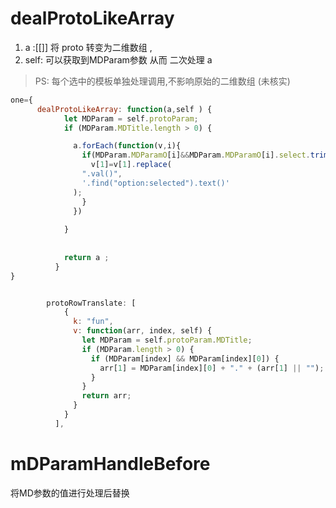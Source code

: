 
# dealProtoLikeArray  
1. a :[[]] 将 proto 转变为二维数组 ,
2. self:  可以获取到MDParam参数 从而 二次处理 a   
>PS:
    每个选中的模板单独处理调用,不影响原始的二维数组 (未核实)
```js
one={
      dealProtoLikeArray: function(a,self ) {
            let MDParam = self.protoParam;   
            if (MDParam.MDTitle.length > 0) {

              a.forEach(function(v,i){
                if(MDParam.MDParamO[i]&&MDParam.MDParamO[i].select.trim()=="s"){
                  v[1]=v[1].replace(
                ".val()",
                '.find("option:selected").text()'
              );
                }
              })
              
            }
      
            
            return a ;
          }
}


        protoRowTranslate: [
            {
              k: "fun",
              v: function(arr, index, self) {
                let MDParam = self.protoParam.MDTitle;
                if (MDParam.length > 0) {
                  if (MDParam[index] && MDParam[index][0]) {
                    arr[1] = MDParam[index][0] + "." + (arr[1] || "");
                  }
                }
                return arr;
              }
            }
          ],

```
 # mDParamHandleBefore
 将MD参数的值进行处理后替换
